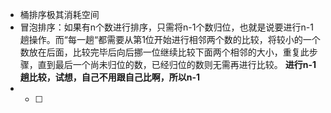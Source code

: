* 桶排序极其消耗空间
* 冒泡排序：如果有n个数进行排序，只需将n-1个数归位，也就是说要进行n-1趟操作。而“每一趟“都需要从第1位开始进行相邻两个数的比较，将较小的一个数放在后面，比较完毕后向后挪一位继续比较下面两个相邻的大小，重复此步骤，直到最后一个尚未归位的数，已经归位的数则无需再进行比较。   **进行n-1趟比较，试想，自己不用跟自己比啊，所以n-1**
* - [ ]



